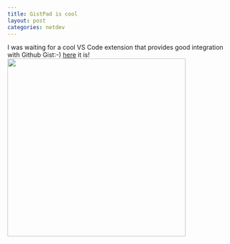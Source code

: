 ```yaml
---
title: GistPad is cool
layout: post
categories: netdev
---
```

I was waiting for a cool VS Code extension that provides good integration with Github Gist:-)
[here](https://marketplace.visualstudio.com/items?itemName=vsls-contrib.gistfs) it is!
<img src="https://user-images.githubusercontent.com/116461/69910156-96274b80-13fe-11ea-9be4-d801f4e9c377.gif" width="400">